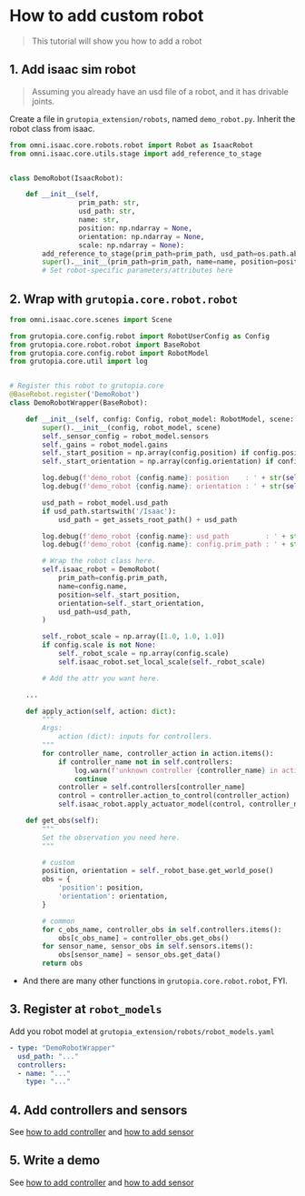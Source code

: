 # How to add custom robot

> This tutorial will show you how to add a robot

## 1. Add isaac sim robot

> Assuming you already have an usd file of a robot, and it has drivable joints.

Create a file in `grutopia_extension/robots`, named `demo_robot.py`. Inherit the robot class from isaac.

```Python
from omni.isaac.core.robots.robot import Robot as IsaacRobot
from omni.isaac.core.utils.stage import add_reference_to_stage


class DemoRobot(IsaacRobot):

    def __init__(self,
                 prim_path: str,
                 usd_path: str,
                 name: str,
                 position: np.ndarray = None,
                 orientation: np.ndarray = None,
                 scale: np.ndarray = None):
        add_reference_to_stage(prim_path=prim_path, usd_path=os.path.abspath(usd_path))
        super().__init__(prim_path=prim_path, name=name, position=position, orientation=orientation, scale=scale)
        # Set robot-specific parameters/attributes here
```

## 2. Wrap with `grutopia.core.robot.robot`

```Python
from omni.isaac.core.scenes import Scene

from grutopia.core.config.robot import RobotUserConfig as Config
from grutopia.core.robot.robot import BaseRobot
from grutopia.core.config.robot import RobotModel
from grutopia.core.util import log


# Register this robot to grutopia.core
@BaseRobot.register('DemoRobot')
class DemoRobotWrapper(BaseRobot):

    def __init__(self, config: Config, robot_model: RobotModel, scene: Scene):
        super().__init__(config, robot_model, scene)
        self._sensor_config = robot_model.sensors
        self._gains = robot_model.gains
        self._start_position = np.array(config.position) if config.position is not None else None
        self._start_orientation = np.array(config.orientation) if config.orientation is not None else None

        log.debug(f'demo_robot {config.name}: position    : ' + str(self._start_position))
        log.debug(f'demo_robot {config.name}: orientation : ' + str(self._start_orientation))

        usd_path = robot_model.usd_path
        if usd_path.startswith('/Isaac'):
            usd_path = get_assets_root_path() + usd_path

        log.debug(f'demo_robot {config.name}: usd_path         : ' + str(usd_path))
        log.debug(f'demo_robot {config.name}: config.prim_path : ' + str(config.prim_path))

        # Wrap the robot class here.
        self.isaac_robot = DemoRobot(
            prim_path=config.prim_path,
            name=config.name,
            position=self._start_position,
            orientation=self._start_orientation,
            usd_path=usd_path,
        )

        self._robot_scale = np.array([1.0, 1.0, 1.0])
        if config.scale is not None:
            self._robot_scale = np.array(config.scale)
            self.isaac_robot.set_local_scale(self._robot_scale)

        # Add the attr you want here.

    ...

    def apply_action(self, action: dict):
        """
        Args:
            action (dict): inputs for controllers.
        """
        for controller_name, controller_action in action.items():
            if controller_name not in self.controllers:
                log.warn(f'unknown controller {controller_name} in action')
                continue
            controller = self.controllers[controller_name]
            control = controller.action_to_control(controller_action)
            self.isaac_robot.apply_actuator_model(control, controller_name, self.joint_subset)

    def get_obs(self):
        """
        Set the observation you need here.
        """

        # custom
        position, orientation = self._robot_base.get_world_pose()
        obs = {
            'position': position,
            'orientation': orientation,
        }

        # common
        for c_obs_name, controller_obs in self.controllers.items():
            obs[c_obs_name] = controller_obs.get_obs()
        for sensor_name, sensor_obs in self.sensors.items():
            obs[sensor_name] = sensor_obs.get_data()
        return obs
```

* And there are many other functions in `grutopia.core.robot.robot`, FYI.

## 3. Register at `robot_models`

Add you robot model at `grutopia_extension/robots/robot_models.yaml`

```yaml
- type: "DemoRobotWrapper"
  usd_path: "..."
  controllers:
  - name: "..."
    type: "..."
```

## 4. Add controllers and sensors

See  [how to add controller](./how-to-add-controller.md) and [how to add sensor](./how-to-add-sensor.md)

## 5. Write a demo

See [how to add controller](./how-to-add-controller.md) and [how to add sensor](./how-to-add-sensor.md)
